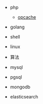 - php
    - [opcache](/php/opcache)

- golang

- shell

- linux

- 算法

- mysql

- pgsql

- mongodb

- elasticsearch

